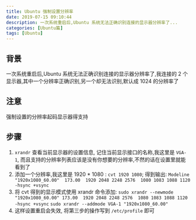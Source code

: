 ```yaml
---
title: Ubuntu 强制设置分辨率
date: 2019-07-15 09:10:44
description: 一次系统重启后,Ubuntu 系统无法正确识别连接的显示器分辨率了...
categories: [Ubuntu篇]
tags: [Ubuntu]
---
```

<!-- more -->

## 背景
一次系统重启后,Ubuntu 系统无法正确识别连接的显示器分辨率了,我连接的 2 个显示器,其中一个分辨率正确识别,另一个却无法识别,默认成 1024 的分辨率了

## 注意
强制设置的分辨率起码显示器得支持

## 步骤
1. `xrandr` 查看当前显示器的设置信息, 记住当前显示接口的名称,我这里是 `VGA-1`, 而且支持的分辨率列表应该是没有你想要的分辨率,不然的话在设置里就能看到了
2. 添加一个分辨率,我这里是 1920 * 1080 : `cvt 1920 1080`; 得到输出: `Modeline "1920x1080_60.00"  173.00  1920 2048 2248 2576  1080 1083 1088 1120 -hsync +vsync`
3. 将 cvt 得到的显示模式使用 xrandr 命令添加:
    `sudo xrandr --newmode "1920x1080_60.00" 173.00  1920 2048 2248 2576  1080 1083 1088 1120 -hsync +vsync`
    `sudo xrandr --addmode VGA-1 "1920x1080_60.00"`
4. 这样设置重启会失效, 将第三步的操作写到 `/etc/profile` 即可